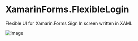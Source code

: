 # XamarinForms.FlexibleLogin
Flexible UI for Xamarin.Forms Sign In screen written in XAML

![Image](https://i.ibb.co/QJy4QyW/Screenshot.jpg)
